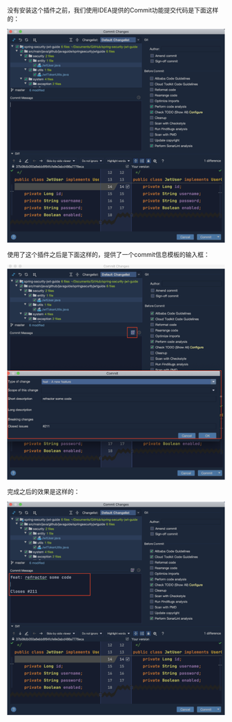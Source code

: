 没有安装这个插件之前，我们使用IDEA提供的Commit功能提交代码是下面这样的： 

![](./pictures/git-commit-template/Git-Commit-Template1.png)

使用了这个插件之后是下面这样的，提供了一个commit信息模板的输入框： 

![](./pictures/git-commit-template/Git-Commit-Template2.png)

完成之后的效果是这样的： 

![](./pictures/git-commit-template/Git-Commit-Template3.png)